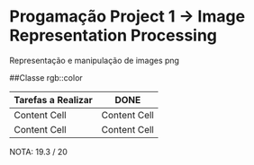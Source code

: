 # Progamação Project 1 -> Image Representation Processing
Representação e manipulação de images png

##Classe rgb::color

| Tarefas a Realizar  | DONE |
| ------------- | ------------- |
| Content Cell  | Content Cell  |
| Content Cell  | Content Cell  |


NOTA: 19.3 / 20

